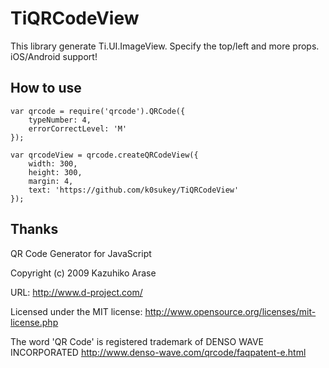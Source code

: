 # TiQRCodeView
This library generate Ti.UI.ImageView. Specify the top/left and more props. iOS/Android support!


## How to use
```
var qrcode = require('qrcode').QRCode({
	typeNumber: 4,
	errorCorrectLevel: 'M'
});

var qrcodeView = qrcode.createQRCodeView({
	width: 300,
	height: 300,
	margin: 4,
	text: 'https://github.com/k0sukey/TiQRCodeView'
});
```


## Thanks
QR Code Generator for JavaScript

Copyright (c) 2009 Kazuhiko Arase

URL: http://www.d-project.com/

Licensed under the MIT license: http://www.opensource.org/licenses/mit-license.php

The word 'QR Code' is registered trademark of DENSO WAVE INCORPORATED http://www.denso-wave.com/qrcode/faqpatent-e.html
